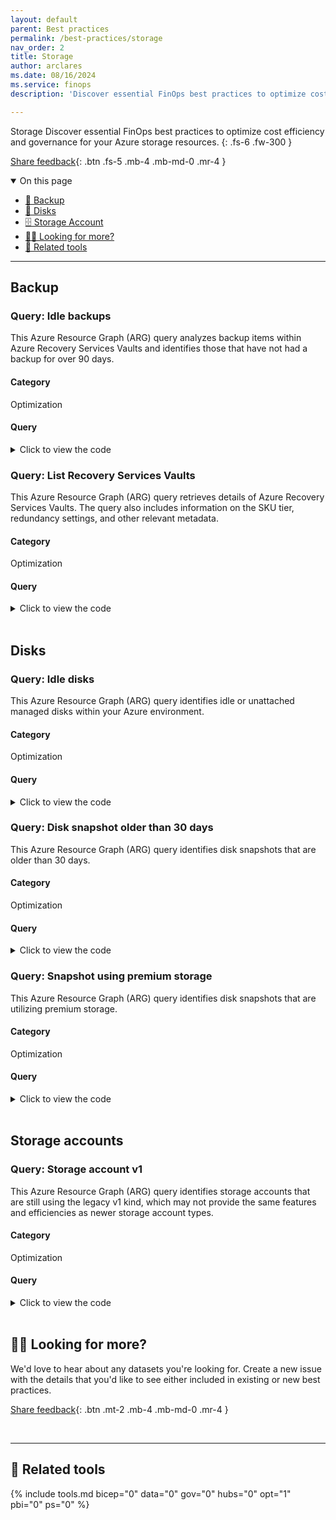 ```yaml
---
layout: default
parent: Best practices
permalink: /best-practices/storage
nav_order: 2
title: Storage
author: arclares
ms.date: 08/16/2024
ms.service: finops
description: 'Discover essential FinOps best practices to optimize cost efficiency and governance for your Azure resources.'

---
```


<span class="fs-9 d-block mb-4">Storage</span>
Discover essential FinOps best practices to optimize cost efficiency and governance for your Azure storage resources.
{: .fs-6 .fw-300 }

[Share feedback](#️-looking-for-more){: .btn .fs-5 .mb-4 .mb-md-0 .mr-4 }

<details open markdown="1">
   <summary class="fs-2 text-uppercase">On this page</summary>

- [💽 Backup](#backup)
- [💽 Disks](#disks)
- [🗄️ Storage Account](#storage-account)
- [🙋‍♀️ Looking for more?](#️-looking-for-more)
- [🧰 Related tools](#-related-tools)

</details>

---

## Backup

### Query: Idle backups

This Azure Resource Graph (ARG) query analyzes backup items within Azure Recovery Services Vaults and identifies those that have not had a backup for over 90 days.

#### Category

Optimization

#### Query

<details>
  <summary>Click to view the code</summary>
  ```kql
  recoveryservicesresources
  | where type =~ 'microsoft.recoveryservices/vaults/backupfabrics/protectioncontainers/protecteditems'
  | extend vaultId = tostring(properties.vaultId)
  | extend resourceId = tostring(properties.sourceResourceId)
  | extend idleBackup= datetime_diff('day', now(), todatetime(properties.lastBackupTime)) > 90
  | extend  resourceType=tostring(properties.workloadType)
  | extend protectionState=tostring(properties.protectionState)
  | extend lastBackupTime=tostring(properties.lastBackupTime)
  | extend resourceGroup=strcat('/subscriptions/',subscriptionId,'/resourceGroups/',resourceGroup)
  | extend lastBackupDate=todatetime(properties.lastBackupTime)
  | where idleBackup != 0
  | project resourceId,vaultId,idleBackup,lastBackupDate,resourceType,protectionState,lastBackupTime,location,resourceGroup,subscriptionId
  ```
</details>

### Query: List Recovery Services Vaults

This Azure Resource Graph (ARG) query retrieves details of Azure Recovery Services Vaults. The query also includes information on the SKU tier, redundancy settings, and other relevant metadata.

#### Category

Optimization

#### Query

<details>
  <summary>Click to view the code</summary>
  ```kql
  resources
  | where type == 'microsoft.recoveryservices/vaults'
  | where resourceGroup in ({ResourceGroup})
  | extend skuTier = tostring(sku['tier'])
  | extend skuName = tostring(sku['name'])
  | extend resourceGroup = strcat('/subscriptions/', subscriptionId, '/resourceGroups/', resourceGroup)
  | extend redundancySettings = tostring(properties.redundancySettings['standardTierStorageRedundancy'])
  | order by id asc
  | project id, redundancySettings, resourceGroup, location, subscriptionId, skuTier, skuName
  ```
</details>

<br>

## Disks

### Query: Idle disks

This Azure Resource Graph (ARG) query identifies idle or unattached managed disks within your Azure environment.

#### Category

Optimization

#### Query

<details>
  <summary>Click to view the code</summary>
  ```kql
  resources 
  | where type =~ 'microsoft.compute/disks' and managedBy == ""
  | extend diskState = tostring(properties.diskState)
  | where managedBy == "" and diskState != 'ActiveSAS'
  or diskState == 'Unattached' and diskState != 'ActiveSAS'  
  and tags !contains 'ASR-ReplicaDisk' and tags !contains 'asrseeddisk'
  | extend DiskId=id, DiskIDfull=id, DiskName=name, SKUName=sku.name, SKUTier=sku.tier, DiskSizeGB=tostring(properties.diskSizeGB), Location=location, TimeCreated=tostring(properties.timeCreated), SubId=subscriptionId
  | order by DiskId asc 
  | project DiskId, DiskIDfull, DiskName, DiskSizeGB, SKUName, SKUTier, resourceGroup, Location, TimeCreated, subscriptionId
  ```
</details>

### Query: Disk snapshot older than 30 days

This Azure Resource Graph (ARG) query identifies disk snapshots that are older than 30 days.

#### Category

Optimization

#### Query

<details>
  <summary>Click to view the code</summary>
  ```kql
  resources
  | where type == 'microsoft.compute/snapshots'
  | extend TimeCreated = properties.timeCreated
  | extend resourceGroup = strcat("/subscriptions/",subscriptionId,"/resourceGroups/",resourceGroup)
  | where TimeCreated < ago(30d)
  | order by id asc 
  | project id, resourceGroup, location, TimeCreated, subscriptionId
  ```
</details>

### Query: Snapshot using premium storage

This Azure Resource Graph (ARG) query identifies disk snapshots that are utilizing premium storage.

#### Category

Optimization

#### Query

<details>
  <summary>Click to view the code</summary>
  ```kql
  resources
  | where type == 'microsoft.compute/snapshots'
  | extend StorageSku = tostring(sku.tier), resourceGroup=strcat('/subscriptions/',subscriptionId,'/resourceGroups/',resourceGroup),diskSize=tostring(properties.diskSizeGB)
  | where StorageSku == "Premium"
  | project id, name, StorageSku, diskSize, location, resourceGroup, subscriptionId
  ```
</details>

<br>

## Storage accounts

### Query: Storage account v1

This Azure Resource Graph (ARG) query identifies storage accounts that are still using the legacy v1 kind, which may not provide the same features and efficiencies as newer storage account types.

#### Category

Optimization

#### Query

<details>
  <summary>Click to view the code</summary>
  ```kql
  resources 
  | where type =~ 'Microsoft.Storage/StorageAccounts' and kind !='StorageV2' and kind !='FileStorage'
  | where resourceGroup in ({ResourceGroup})
  | extend StorageAccountName=name, SAKind=kind,AccessTier=tostring(properties.accessTier),SKUName=sku.name, SKUTier=sku.tier, Location=location
  | order by id asc
  | project id, StorageAccountName, SKUName, SKUTier, SAKind,AccessTier, resourceGroup, Location, subscriptionId
  ```
</details>

<br>

## 🙋‍♀️ Looking for more?

We'd love to hear about any datasets you're looking for. Create a new issue with the details that you'd like to see either included in existing or new best practices.

[Share feedback](https://aka.ms/ftk/idea){: .btn .mt-2 .mb-4 .mb-md-0 .mr-4 }

<br>

---

## 🧰 Related tools

{% include tools.md bicep="0" data="0" gov="0" hubs="0" opt="1" pbi="0" ps="0" %}

<br>
